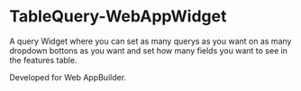 # TableQuery-WebAppWidget

A query Widget where you can set as many querys as you want on as many dropdown bottons as you want and set how many fields you want to see in the features table.

Developed for Web AppBuilder.
